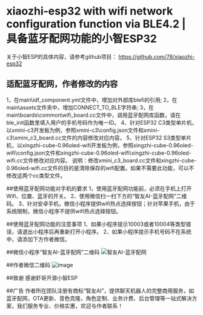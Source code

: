 # xiaozhi-esp32 with wifi network configuration function via BLE4.2 | 具备蓝牙配网功能的小智ESP32

关于小智ESP的具体内容，请参考github项目： https://github.com/78/xiaozhi-esp32

## 适配蓝牙配网，作者修改的内容
1，在main\idf_component.yml文件中，增加对外部库blefi的引用;
2，在main\assets文件夹中，增加CONNECT_TO_BLE字符串;
3，在main\boards\common\wifi_board.cc文件中，调用蓝牙配网库函数，请在ble_init函数里填入用户的手机号码作为唯一ID。
4、针对ESP32 C3类型单片机，以xmini-c3开发板为例，参照xmini-c3\config.json文件和xmini-c3\xmini_c3_board.cc文件的内容修改对应内容。
5、针对ESP32 S3类型单片机，以xingzhi-cube-0.96oled-wifi开发板为例，参照xingzhi-cube-0.96oled-wifi\config.json文件和xingzhi-cube-0.96oled-wifi\xingzhi-cube-0.96oled-wifi.cc文件修改对应内容。
说明：修改xmini_c3_board.cc文件和xingzhi-cube-0.96oled-wifi.cc文件的目的是清除保存的wifi配置。如果不需要此功能，可以不修改这两个cc类型文件。

##使用蓝牙配网功能对手机的要求
1，使用蓝牙配网功能前，必须在手机上打开Wifi、位置、蓝牙的开关。
2、使用微信扫一扫下方的“智友AI-蓝牙配网”二维码。
3、针对安卓手机，微信小程序提供wifi热点选择按钮；针对苹果手机，由于系统限制，微信小程序不提供wifi热点选择按钮。

##使用蓝牙配网功能的注意事项
1、如果小程序提示10003或者10004等类型错误，请退出小程序后再重新打开小程序。
2、如果小程序提示手机号码不在系统中，请添加下方作者微信。

##微信小程序“智友AI-蓝牙配网”二维码
![智友AI-蓝牙配网](https://github.com/user-attachments/assets/2b75eb2a-f6f7-4c23-8ecb-2f1bb6180638)

##作者微信二维码
![image](https://github.com/user-attachments/assets/7316fdda-95d7-4268-b3f2-8287df66d562)

##致谢
感谢虾哥开源小智ESP

##广告
作者所在团队注册有商标“智友AI”，提供聊天机器人的完整商用服务，如蓝牙配网，OTA更新、音色克隆，角色定制、业务计费、后台管理等一站式解决方案，我们服务专业、价格实惠，欢迎与作者联系！
